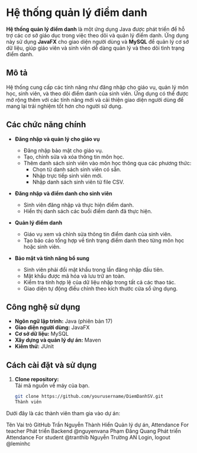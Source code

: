 # Hệ thống quản lý điểm danh

**Hệ thống quản lý điểm danh** là một ứng dụng Java được phát triển để hỗ trợ các cơ sở giáo dục trong việc theo dõi và quản lý điểm danh. Ứng dụng này sử dụng **JavaFX** cho giao diện người dùng và **MySQL** để quản lý cơ sở dữ liệu, giúp giáo viên và sinh viên dễ dàng quản lý và theo dõi tình trạng điểm danh.

## Mô tả

Hệ thống cung cấp các tính năng như đăng nhập cho giáo vụ, quản lý môn học, sinh viên, và theo dõi điểm danh của sinh viên. Ứng dụng có thể được mở rộng thêm với các tính năng mới và cải thiện giao diện người dùng để mang lại trải nghiệm tốt hơn cho người sử dụng.

## Các chức năng chính

- **Đăng nhập và quản lý cho giáo vụ**
  - Đăng nhập bảo mật cho giáo vụ.
  - Tạo, chỉnh sửa và xóa thông tin môn học.
  - Thêm danh sách sinh viên vào môn học thông qua các phương thức:
    - Chọn từ danh sách sinh viên có sẵn.
    - Nhập trực tiếp sinh viên mới.
    - Nhập danh sách sinh viên từ file CSV.

- **Đăng nhập và điểm danh cho sinh viên**
  - Sinh viên đăng nhập và thực hiện điểm danh.
  - Hiển thị danh sách các buổi điểm danh đã thực hiện.

- **Quản lý điểm danh**
  - Giáo vụ xem và chỉnh sửa thông tin điểm danh của sinh viên.
  - Tạo báo cáo tổng hợp về tình trạng điểm danh theo từng môn học hoặc sinh viên.

- **Bảo mật và tính năng bổ sung**
  - Sinh viên phải đổi mật khẩu trong lần đăng nhập đầu tiên.
  - Mật khẩu được mã hóa và lưu trữ an toàn.
  - Kiểm tra tính hợp lệ của dữ liệu nhập trong tất cả các thao tác.
  - Giao diện tự động điều chỉnh theo kích thước cửa sổ ứng dụng.

## Công nghệ sử dụng

- **Ngôn ngữ lập trình:** Java (phiên bản 17)
- **Giao diện người dùng:** JavaFX
- **Cơ sở dữ liệu:** MySQL
- **Xây dựng và quản lý dự án:** Maven
- **Kiểm thử:** JUnit

## Cách cài đặt và sử dụng

1. **Clone repository:**  
   Tải mã nguồn về máy của bạn.
   
   ```bash
   git clone https://github.com/yourusername/DiemDanhSV.git
   Thành viên
Dưới đây là các thành viên tham gia vào dự án:

Tên	Vai trò	GitHub
Trần Nguyễn Thành Hiển	Quản lý dự án, Attendance For teacher Phát triển Backend	@nguyenvana
Phạm Đăng Quang	Phát triển Attendance For student	@tranthib
Nguyễn Trường AN	Login, logout	@leminhc
